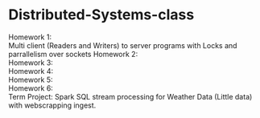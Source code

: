 # Distributed-Systems-class

Homework 1:<br>
Multi client (Readers and Writers) to server programs with Locks and parrallelism over sockets
Homework 2:<br>
Homework 3:<br>
Homework 4:<br>
Homework 5:<br>
Homework 6:<br>
Term Project:
Spark SQL stream processing for Weather Data (Little data) with webscrapping ingest.
